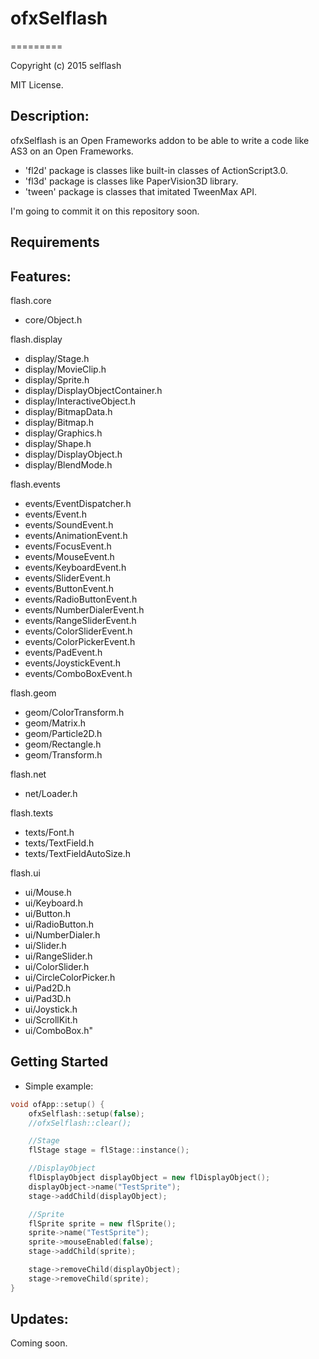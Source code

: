 # ofxSelflash
=========

Copyright (c) 2015 selflash

MIT License.

Description:
--------

ofxSelflash is an Open Frameworks addon to be able to write a code like AS3 on an Open Frameworks.  

+ 'fl2d' package is classes like built-in classes of ActionScript3.0.
+ 'fl3d' package is classes like PaperVision3D library.
+ 'tween' package is classes that imitated TweenMax API.

I'm going to commit it on this repository soon.



Requirements
--------

Features:
--------

flash.core
+ core/Object.h

flash.display
+ display/Stage.h
+ display/MovieClip.h
+ display/Sprite.h
+ display/DisplayObjectContainer.h
+ display/InteractiveObject.h
+ display/BitmapData.h
+ display/Bitmap.h
+ display/Graphics.h
+ display/Shape.h
+ display/DisplayObject.h
+ display/BlendMode.h

flash.events
+ events/EventDispatcher.h
+ events/Event.h
+ events/SoundEvent.h
+ events/AnimationEvent.h
+ events/FocusEvent.h
+ events/MouseEvent.h
+ events/KeyboardEvent.h
+ events/SliderEvent.h
+ events/ButtonEvent.h
+ events/RadioButtonEvent.h
+ events/NumberDialerEvent.h
+ events/RangeSliderEvent.h
+ events/ColorSliderEvent.h
+ events/ColorPickerEvent.h
+ events/PadEvent.h
+ events/JoystickEvent.h
+ events/ComboBoxEvent.h

flash.geom
+ geom/ColorTransform.h
+ geom/Matrix.h
+ geom/Particle2D.h
+ geom/Rectangle.h
+ geom/Transform.h

flash.net
+ net/Loader.h

flash.texts
+ texts/Font.h
+ texts/TextField.h
+ texts/TextFieldAutoSize.h

flash.ui
+ ui/Mouse.h
+ ui/Keyboard.h
+ ui/Button.h
+ ui/RadioButton.h
+ ui/NumberDialer.h
+ ui/Slider.h
+ ui/RangeSlider.h
+ ui/ColorSlider.h
+ ui/CircleColorPicker.h
+ ui/Pad2D.h
+ ui/Pad3D.h
+ ui/Joystick.h
+ ui/ScrollKit.h
+ ui/ComboBox.h"

Getting Started
--------

- Simple example: 

```cpp
void ofApp::setup() {
    ofxSelflash::setup(false);
	//ofxSelflash::clear();

	//Stage
	flStage stage = flStage::instance();

	//DisplayObject
	flDisplayObject displayObject = new flDisplayObject();
	displayObject->name("TestSprite");
    stage->addChild(displayObject);

	//Sprite
	flSprite sprite = new flSprite();
	sprite->name("TestSprite");
    sprite->mouseEnabled(false);
    stage->addChild(sprite);

    stage->removeChild(displayObject);
    stage->removeChild(sprite);
}
```

Updates:
--------
Coming soon.